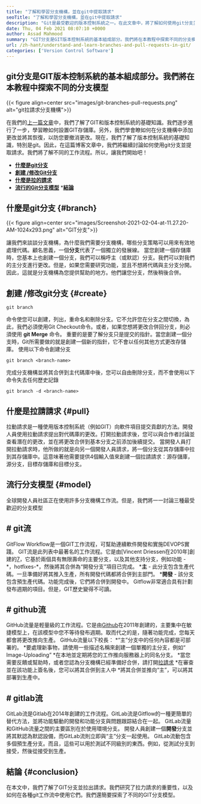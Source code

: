 ```yaml
---
title: "了解和學習分支機構，並在git中提取請求" 
seoTitle: "了解和學習分支機構，並在git中提取請求" 
description: "Git是最受歡迎的版本控制系統之一。在此文章中，將了解如何使用git分支並拉出請求。" 
date: Thu, 04 Feb 2021 08:07:10 +0000
author: Assad Mahmood
summary: "GIT分支是GIT版本控制系統的基本組成部分。我們將在本教程中探索不同的分支模型" 
url: /zh-hant/understand-and-learn-branches-and-pull-requests-in-git/
categories: ['Version Control Software']
---
```


## git分支是GIT版本控制系統的基本組成部分。我們將在本教程中探索不同的分支模型

{{< figure align=center src="images/git-branches-pull-requests.png" alt="git拉請求分支機構">}}

在我們的[上一篇文章][1]中，我們了解了GIT和版本控制系統的基礎知識。我們逐步進行了一步，學習瞭如何設置GIT存儲庫。另外，我們學會瞭如何在分支機構中添加更改並將其恢復，以防您要撤消更改。現在，我們了解了版本控制系統的基礎知識，特別是git。因此，在這篇博客文章中，我們將繼續討論如何使用git分支並提取請求。我們將了解不同的工作流程。所以，讓我們開始吧！
  * **[什麼是git分支][2]**
  * **[創建 /修改Git分支][3]**
  * **[什麼是拉的請求][4]**
  * **[流行的Git分支模型][5]**
  *[**結論**][6]

## 什麼是git分支 {#branch}

{{< figure align=center src="images/Screenshot-2021-02-04-at-11.27.20-AM-1024x293.png" alt="GIT分支">}}

讓我們來談談分支機構，為什麼我們需要分支機構，哪些分支策略可以用來有效地處理代碼。顧名思義，一個**分支**代表了一個獨立的發展線。
當您創建一個存儲庫時，您基本上也創建一個分支，我們可以稱呼主（或默認）分支。我們可以對我們的主分支進行更改。但是，如果您需要研究功能，並且不想將代碼與主分支分開。因此，這就是分支機構為您提供幫助的地方。他們讓您分支，然後稍後合併。

## 創建 /修改git分支 {#create}
```
git branch
```
命令使您可以創建，列出，重命名和刪除分支。它不允許您在分支之間切換，為此，我們必須使用Git Checkout命令。或者，如果您想將更改合併回分支，則必須使用 **git Merge** 命令。
重要的是要了解分支只是提交的指針。當您創建一個分支時，Git所需要做的就是創建一個新的指針，它不會以任何其他方式更改存儲庫。
使用以下命令創建分支
```
git branch <branch-name>
```
完成分支機構並將其合併到主代碼庫中後，您可以自由刪除分支，而不會使用以下命令失去任何歷史記錄
```
git branch -d <branch-name>
```

## 什麼是拉請請求 {#pull}
拉動請求是一種使用版本控制系統（例如GIT）向軟件項目提交貢獻的方法。開發人員使用拉動請求提出對代碼庫的更改。打開拉動請求後，您可以與合作者討論並查看潛在的更改，並在將更改合併到基本分支之前添加後續提交。
當開發人員打開拉動請求時，他所做的就是向另一個開發人員請求，將一個分支從其存儲庫中拉到其存儲庫中。這意味著他需​​要提供4個輸入值來創建一個拉請請求：源存儲庫，源分支，目標存儲庫和目標分支。

## 流行分支模型 {#model}
全球開發人員社區正在使用許多分支機構工作流。但是，我們將一一討論三種最受歡迎的分支模型

## # git流
GitFlow Workflow是一個GIT工作流程，可幫助連續軟件開發和實施DEVOPS實踐。 GIT流是此列表中最著名的工作流程。它是由[Vincent Driessen在2010年]創建的[7]，它基於兩個具有無限壽命的主要分支，以及其他支持分支，例如功能 -  \*，hotfixes-\*，然後將其合併為“開發分支”項目已完成。
 ***主**  - 此分支包含生產代碼。一旦準備好將其推入生產，所有開發代碼都將合併到主部門。
 ***開發**  - 該分支包含預生產代碼。功能完成後，它們將合併到開發中。
Gitflow非常適合具有計劃發布週期的項目。但是，GIT歷史變得不可讀。

## # github流
GitHub流量是輕量級的工作流程。它是由[Github][8]在2011年創建的，主要集中在敏捷模型上，在該模型中您不等待發布週期。取而代之的是，隨著功能完成，您每天都會將更改推向生產。
GitHub流量以下校長：
  *“主”分支中的任何內容都是可部署的。
  *要處理新事物，請使用一些描述名稱來創建一個單獨的主分支，例如“ Image-Uploading”
  *在本地並定期將您的工作推向服務器上的同名分支。
  *當您需要反饋或幫助時，或者您認為分支機構已經準備好合併，請打開[拉請求][4]
  *在審查並在該功能上簽名後，您可以將其合併到主人中
  *將其合併並推向“主”，可以將其部署到生產中。

## # gitlab流
GitLab流是Gitlab在2014年創建的工作流程。GitLab流是Gitflow的一種更簡單的替代方法，並將功能驅動的開發和功能分支與問題跟踪結合在一起。 GitLab流量和GitHub流量之間的主要區別在於使用環境分支。
開發人員創建一個**開發**分支並將其默認為默認設備，而GitLab流則立即與“主”分支一起使用。 GitLab流動包含多個預生產分支。而且，這些可以用於測試不同級別的東西。例如，從測試分支到接受，然後從接受到生產。

## 結論 {#conclusion}
在本文中，我們了解了GIT分支並拉出請求。我們研究了拉力請求的重要性，以及如何在各種git工作流中使用它們。我們還簡要探索了不同的GIT分支模型。

  
[1]: https://blog.containerize.com/2021/01/08/guide-to-version-control-and-source-code-management-using-git/
[2]: #branch
[3]: #create
[4]: #pull
[5]: #model
[6]: #conclusion
[7]: https://nvie.com/posts/a-successful-git-branching-model/
[8]: http://scottchacon.com/2011/08/31/github-flow.html
